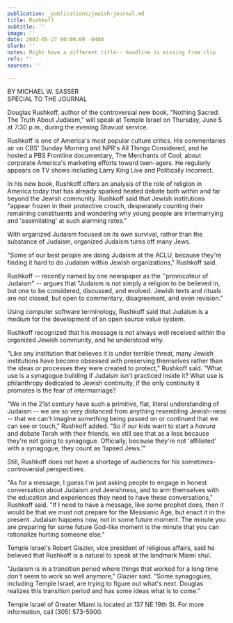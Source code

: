 ```yaml
---
publication: _publications/jewish-journal.md
title: Rushkoff
subtitle: ''
image: ''
date: 2003-05-27 00:00:00 -0400
blurb: ''
notes: Might have a different title-- headline is missing from clip
refs: ''
sources: ''

---
```

BY MICHAEL W. SASSER  
SPECIAL TO THE JOURNAL

Douglas Rushkoff, author of the controversial new book, "Nothing Sacred: The Truth About Judaism," will speak at Temple Israel on Thursday, June 5 at 7:30 p.m., during the evening Shavuot service.

Rushkoff is one of America's most popular culture critics. His commentaries air on CBS' Sunday Morning and NPR's All Things Considered, and he hosted a PBS Frontline documentary, The Merchants of Cool, about corporate America's marketing efforts toward teen-agers. He regularly appears on TV shows including Larry King Live and Politically Incorrect.

In his new book, Rushkoff offers an analysis of the role of religion in America today that has already sparked heated debate both within and far beyond the Jewish community. Rushkoff said that Jewish institutions "appear frozen in their protective crouch, desperately counting their remaining constituents and wondering why young people are intermarrying and 'assimilating' at such alarming rates."

With organized Judaism focused on its own survival, rather than the substance of Judaism, organized Judaism turns off many Jews.

"Some of our best people are doing Judaism at the ACLU, because they're finding it hard to do Judaism within Jewish organizations," Rushkoff said.

Rushkoff -- recently named by one newspaper as the ''provocateur of Judaism" -- argues that "Judaism is not simply a religion to be believed in, but one to be considered, discussed, and evolved. Jewish texts and rituals are not closed, but open to commentary, disagreement, and even revision."

Using computer software terminology, Rushkoff said that Judaism is a medium for the development of an open source value system.

Rushkoff recognized that his message is not always well·received within the organized Jewish community, and he understood why.

"Like any institution that believes it is under terrible threat, many Jewish institutions have become obsessed with preserving themselves rather than the ideas or processes they were created to protect," Rushkoff said. "What use is a synagogue building if Judaism isn't practiced inside it? What use is philanthropy dedicated to Jewish continuity, if the only continuity it promotes is the fear of intermarriage?

"We in the 21st century have such a primitive, flat, literal understanding of Judaism -- we are so very distanced from anything resembling Jewish-ness -- that we can't imagine something being passed on or continued that we can see or touch," Rushkoff added. "So if our kids want to start a _havura_ and debate Torah with their friends, we still see that as a loss because they're not going to synagogue. Officially, because they're not 'affiliated' with a synagogue, they count as 'lapsed Jews.'"

Still, Rushkoff does not have a shortage of audiences for his sometimes-controversial perspectives.

"As for a message, I guess I'm just asking people to engage in honest conversation about Judaism and Jewishness, and to arm themselves with the education and experiences they need to have these conversations," Rushkoff said. "If I need to have a message, like some prophet does, then it would be that we must not prepare for the Messianic Age, but enact it in the present. Judaism happens now, not in some future moment. The minute you are preparing for some future God-like moment is the minute that you can rationalize hurting someone else."

Temple Israel's Robert Glazier, vice president of religious affairs, said he believed that Rushkoff is a natural to speak at the landmark Miami shul.

"Judaism is in a transition period where things that worked for a long time don't seem to work so well anymore," Glazier said. "Some synagogues, including Temple Israel, are trying to figure out what's next. Douglas realizes this transition period and has some ideas what is to come."

Temple Israel of Greater Miami is located at 137 NE 19th St. For more information, call (305) 573-5900.
